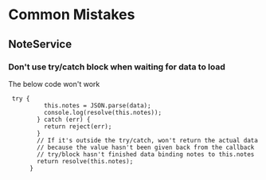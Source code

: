 # Common Mistakes

## NoteService

### Don't use try/catch block when waiting for data to load

The below code won't work

```
 try {
          this.notes = JSON.parse(data);
          console.log(resolve(this.notes));
        } catch (err) {
          return reject(err);
        }
        // If it's outside the try/catch, won't return the actual data
        // because the value hasn't been given back from the callback
        // try/block hasn't finished data binding notes to this.notes
        return resolve(this.notes);
      }
```
